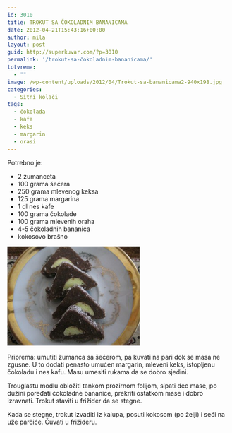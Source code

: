 ```yaml
---
id: 3010
title: TROKUT SA ČOKOLADNIM BANANICAMA
date: 2012-04-21T15:43:16+00:00
author: mila
layout: post
guid: http://superkuvar.com/?p=3010
permalink: '/trokut-sa-čokoladnim-bananicama/'
totvreme:
  - ""
image: /wp-content/uploads/2012/04/Trokut-sa-bananicama2-940x198.jpg
categories:
  - Sitni kolači
tags:
  - čokolada
  - kafa
  - keks
  - margarin
  - orasi
---
```

Potrebno je:

  * 2 žumanceta
  * 100 grama šećera
  * 250 grama mlevenog keksa
  * 125 grama margarina
  * 1 dl nes kafe
  * 100 grama čokolade
  * 100 grama mlevenih oraha
  * 4-5 čokoladnih bananica
  * kokosovo brašno

<img class="alignnone size-medium wp-image-3013" title="Trokut sa bananicama" src="/wp-content/uploads/2012/04/Trokut-sa-bananicama2-300x225.jpg" alt="" width="300" height="225" /> 

Priprema: umutiti žumanca sa šećerom, pa kuvati na pari dok se masa ne zgusne. U to dodati penasto umućen margarin, mleveni keks, istopljenu čokoladu i nes kafu. Masu umesiti rukama da se dobro sjedini.

Trouglastu modlu obložiti tankom prozirnom folijom, sipati deo mase, po dužini poređati čokoladne bananice, prekriti ostatkom mase i dobro izravnati. Trokut staviti u frižider da se stegne.

Kada se stegne, trokut izvaditi iz kalupa, posuti kokosom (po želji) i seći na uže parčiće. Čuvati u frižideru.